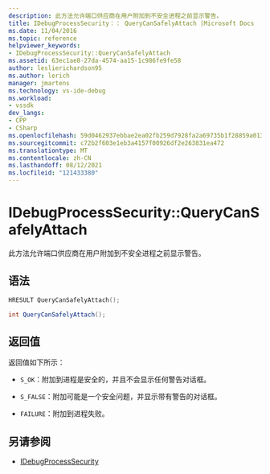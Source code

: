 ```yaml
---
description: 此方法允许端口供应商在用户附加到不安全进程之前显示警告。
title: IDebugProcessSecurity：： QueryCanSafelyAttach |Microsoft Docs
ms.date: 11/04/2016
ms.topic: reference
helpviewer_keywords:
- IDebugProcessSecurity::QueryCanSafelyAttach
ms.assetid: 63ec1ae8-27da-4574-aa15-1c986fe9fe58
author: leslierichardson95
ms.author: lerich
manager: jmartens
ms.technology: vs-ide-debug
ms.workload:
- vssdk
dev_langs:
- CPP
- CSharp
ms.openlocfilehash: 59d0462937ebbae2ea02fb259d7928fa2a69735b1f28859a013ac7fd60ebcbfd
ms.sourcegitcommit: c72b2f603e1eb3a4157f00926df2e263831ea472
ms.translationtype: MT
ms.contentlocale: zh-CN
ms.lasthandoff: 08/12/2021
ms.locfileid: "121433380"
---
```

# <a name="idebugprocesssecurityquerycansafelyattach"></a>IDebugProcessSecurity::QueryCanSafelyAttach
此方法允许端口供应商在用户附加到不安全进程之前显示警告。

## <a name="syntax"></a>语法

```cpp
HRESULT QueryCanSafelyAttach();
```

```csharp
int QueryCanSafelyAttach();
```

## <a name="return-value"></a>返回值
 返回值如下所示：

- `S_OK`：附加到进程是安全的，并且不会显示任何警告对话框。

- `S_FALSE`：附加可能是一个安全问题，并显示带有警告的对话框。

- `FAILURE`：附加到进程失败。

## <a name="see-also"></a>另请参阅
- [IDebugProcessSecurity](../../../extensibility/debugger/reference/idebugprocesssecurity.md)
